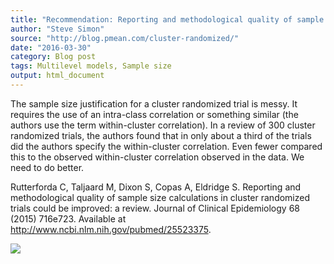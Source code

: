 ```yaml
---
title: "Recommendation: Reporting and methodological quality of sample size calculations in cluster randomized trials could be improved: a review"
author: "Steve Simon"
source: "http://blog.pmean.com/cluster-randomized/"
date: "2016-03-30"
category: Blog post
tags: Multilevel models, Sample size
output: html_document
---
```


The sample size justification for a cluster randomized trial is messy.
It requires the use of an intra-class correlation or something similar
(the authors use the term within-cluster correlation). In a review of
300 cluster randomized trials, the authors found that in only about a
third of the trials did the authors specify the within-cluster
correlation. Even fewer compared this to the observed within-cluster
correlation observed in the data. We need to do better.

<!---More--->

Rutterforda C, Taljaard M, Dixon S, Copas A, Eldridge S. Reporting and
methodological quality of sample size calculations in cluster randomized
trials could be improved: a review. Journal of Clinical Epidemiology 68
(2015) 716e723. Available at
<http://www.ncbi.nlm.nih.gov/pubmed/25523375>.

![](../../web/images/cluster-randomized01.png)




